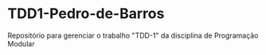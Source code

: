 # TDD1-Pedro-de-Barros
Repositório para gerenciar o trabalho "TDD-1" da disciplina de Programação Modular
